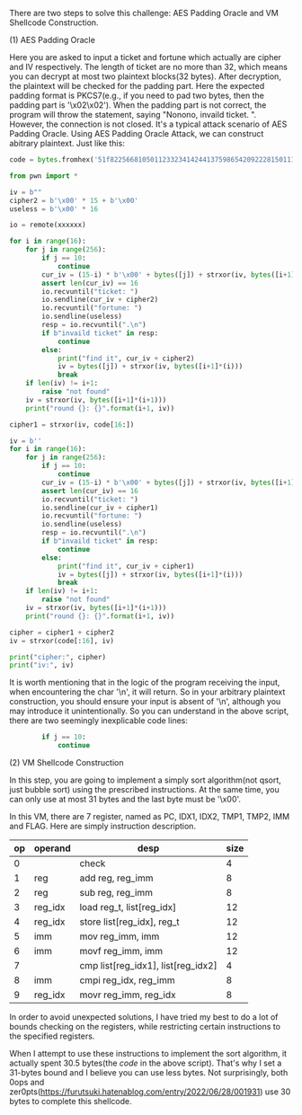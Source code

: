 There are two steps to solve this challenge: AES Padding Oracle and VM Shellcode Construction. 

(1) AES Padding Oracle 

Here you are asked to input a ticket and fortune which actually are cipher and IV respectively. The length of ticket are no more than 32, which means you can decrypt at most two plaintext blocks(32 bytes). After decryption, the plaintext will be checked for the padding part. Here the expected padding format is PKCS7(e.g., if you need to pad two bytes, then the padding part is '\x02\x02'). When the padding part is not correct, the program will throw the statement, saying "Nonono, invaild ticket. ". However, the connection is not closed. It's a typical attack scenario of AES Padding Oracle. Using AES Padding Oracle Attack, we can construct abitrary plaintext. Just like this:

```python
code = bytes.fromhex('51f822566810501123323414244137598654209222815011191125f460420001')

from pwn import *

iv = b""
cipher2 = b'\x00' * 15 + b'\x00'
useless = b'\x00' * 16

io = remote(xxxxxx)

for i in range(16):
    for j in range(256):
        if j == 10:
            continue
        cur_iv = (15-i) * b'\x00' + bytes([j]) + strxor(iv, bytes([i+1]*(i)))
        assert len(cur_iv) == 16
        io.recvuntil("ticket: ")
        io.sendline(cur_iv + cipher2)
        io.recvuntil("fortune: ")
        io.sendline(useless)
        resp = io.recvuntil(".\n")
        if b"invaild ticket" in resp:
            continue
        else:
            print("find it", cur_iv + cipher2)
            iv = bytes([j]) + strxor(iv, bytes([i+1]*(i)))
            break
    if len(iv) != i+1:
        raise "not found"
    iv = strxor(iv, bytes([i+1]*(i+1)))
    print("round {}: {}".format(i+1, iv))

cipher1 = strxor(iv, code[16:])

iv = b''
for i in range(16):
    for j in range(256):
        if j == 10:
            continue
        cur_iv = (15-i) * b'\x00' + bytes([j]) + strxor(iv, bytes([i+1]*(i)))
        assert len(cur_iv) == 16
        io.recvuntil("ticket: ")
        io.sendline(cur_iv + cipher1)
        io.recvuntil("fortune: ")
        io.sendline(useless)
        resp = io.recvuntil(".\n")
        if b"invaild ticket" in resp:
            continue
        else:
            print("find it", cur_iv + cipher1)
            iv = bytes([j]) + strxor(iv, bytes([i+1]*(i)))
            break
    if len(iv) != i+1:
        raise "not found"
    iv = strxor(iv, bytes([i+1]*(i+1)))
    print("round {}: {}".format(i+1, iv))

cipher = cipher1 + cipher2
iv = strxor(code[:16], iv)

print("cipher:", cipher)
print("iv:", iv)
```

It is worth mentioning that in the logic of the program receiving the input, when encountering the char '\n', it will return. So in your arbitrary plaintext construction, you should ensure your input is absent of '\n', although you may introduce it unintentionally. So you can understand in the above script, there are two seemingly inexplicable code lines:

```python
        if j == 10:
            continue
```

(2) VM Shellcode Construction

In this step, you are going to implement a simply sort algorithm(not qsort, just bubble sort) using the prescribed instructions. At the same time, you can only use at most 31 bytes and the last byte must be '\x00'.

In this VM, there are 7 register, named as PC, IDX1, IDX2, TMP1, TMP2, IMM and FLAG. Here are simply instruction description.

| op   | operand | desp                               | size |
| ---- | ------- | ---------------------------------- | ---- |
| 0    |         | check                              | 4    |
| 1    | reg     | add reg, reg_imm                   | 8    |
| 2    | reg     | sub reg, reg_imm                   | 8    |
| 3    | reg_idx | load reg_t, list[reg_idx]          | 12   |
| 4    | reg_idx | store list[reg_idx], reg_t         | 12   |
| 5    | imm     | mov reg_imm, imm                   | 12   |
| 6    | imm     | movf reg_imm, imm                  | 12   |
| 7    |         | cmp list[reg_idx1], list[reg_idx2] | 4    |
| 8    | imm     | cmpi reg_idx, reg_imm              | 8    |
| 9    | reg_idx | movr reg_imm, reg_idx              | 8    |

In order to avoid unexpected solutions, I have tried my best to do a lot of bounds checking on the registers, while restricting certain instructions to the specified registers.

When I attempt to use these instructions to implement the sort algorithm, it actually spent 30.5 bytes(the $code​$ in the above script). That's why I set a 31-bytes bound and I believe you can use less bytes. Not surprisingly, both 0ops and zer0pts(https://furutsuki.hatenablog.com/entry/2022/06/28/001931) use 30 bytes to complete this shellcode.